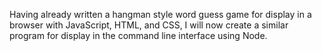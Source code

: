 Having already written a hangman style word guess game for display in a browser with JavaScript, HTML, and CSS, I will now create a similar program for display in the command line interface using Node. 
